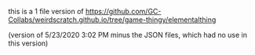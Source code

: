 this is a 1 file version of https://github.com/GC-Collabs/weirdscratch.github.io/tree/game-thingy/elementalthing

(version of 5/23/2020 3:02 PM
minus the JSON files, which had no use in this version)
